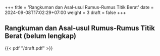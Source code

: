 +++
title = 'Rangkuman dan Asal-usul Rumus-Rumus Titik Berat'
date = 2024-09-08T17:02:29+07:00
weight = 3
draft = false
+++

## Rangkuman dan Asal-usul Rumus-Rumus Titik Berat (belum lengkap)

{{< pdf "/draft.pdf" >}}
